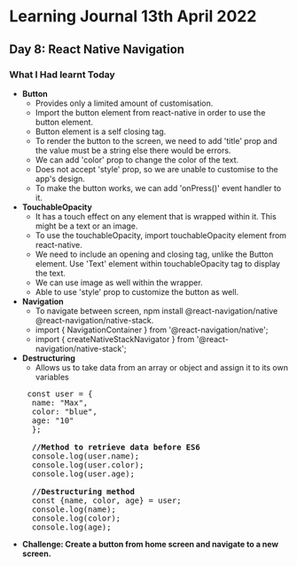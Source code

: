 # Learning Journal 13th April 2022
## Day 8: React Native Navigation
### What I Had learnt Today
* **Button**
  * Provides only a limited amount of customisation.
  * Import the button element from react-native in order to use the button element.
  * Button element is a self closing tag.
  * To render the button to the screen, we need to add 'title' prop and the value must be a string else there would be errors.
  * We can add 'color' prop to change the color of the text.
  * Does not accept 'style' prop, so we are unable to customise to the app's design.
  * To make the button works, we can add 'onPress()' event handler to it.
* **TouchableOpacity**
  * It has a touch effect on any element that is wrapped within it. This might be a text or an image.
  * To use the touchableOpacity, import touchableOpacity element from react-native.
  * We need to include an opening and closing tag, unlike the Button element. Use 'Text' element within touchableOpacity tag to display the text.
  * We can use image as well within the wrapper.
  * Able to use 'style' prop to customize the button as well. 
* **Navigation**
  * To navigate between screen, npm install @react-navigation/native @react-navigation/native-stack.
  * import { NavigationContainer } from '@react-navigation/native';
  * import { createNativeStackNavigator } from '@react-navigation/native-stack';
* **Destructuring**
  * Allows us to take data from an array or object and assign it to its own variables
  <pre>
   const user = {
    name: "Max",
    color: "blue",
    age: "10"
    };
    
    <b>//Method to retrieve data before ES6</b>
    console.log(user.name);
    console.log(user.color);
    console.log(user.age);
    
    <b>//Destructuring method</b>
    const {name, color, age} = user;
    console.log(name);
    console.log(color);
    console.log(age);
  </pre>
* **Challenge: Create a button from home screen and navigate to a new screen.**
